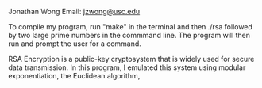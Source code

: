 Jonathan Wong
Email: jzwong@usc.edu

To compile my program, run "make" in the terminal and then ./rsa followed by two large prime numbers in the commmand line. The program will then run and prompt the user for a command.

RSA Encryption is a public-key cryptosystem that is widely used for secure data transmission. In this program, I emulated this system using modular exponentiation, the Euclidean algorithm, 
